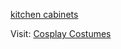 <a href="http://www.kitchencabinetkings.com" title="kitchen cabinets">kitchen cabinets</a>

Visit: <a href="http://www.cosplayshopper.com/">Cosplay Costumes</a>

